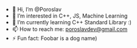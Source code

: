 - 👋 Hi, I’m @Poroslav
- 👀 I’m interested in C++, JS, Machine Learning
- 🌱 I’m currently learning C++ Standard Library :)
- 📫 How to reach me: poroslavdev@gmail.com
- ⚡ Fun fact: Foobar is a dog name)

<!---
Poroslav/Poroslav is a ✨ special ✨ repository because its `README.md` (this file) appears on your GitHub profile.
You can click the Preview link to take a look at your changes.
--->
